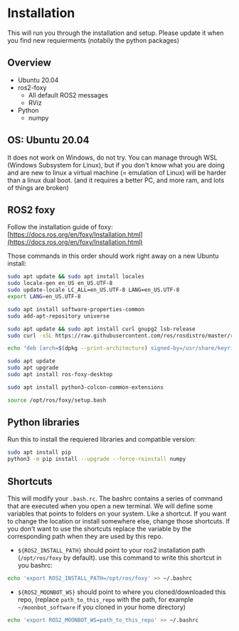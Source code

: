 # Installation

This will run you through the installation and setup. Please update it when you find new requierments 
(notabily the python packages)

## Overview

* Ubuntu 20.04
* ros2-foxy
  * All default ROS2 messages
  * RViz
* Python
  * numpy

## OS: Ubuntu 20.04

It does not work on Windows, do not try.
You can manage through WSL (Windows Subsystem for Linux), but if you don't know what you are doing and are new to linux
a virtual machine (= emulation of Linux) will be harder than a linux dual boot. 
(and it requires a better PC, and more ram, and lots of things are broken)

## ROS2 foxy

Follow the installation guide of foxy: [https://docs.ros.org/en/foxy/Installation.html](https://docs.ros.org/en/foxy/Installation.html)

Those commands in this order should work right away on a new Ubuntu install:
````bash
sudo apt update && sudo apt install locales
sudo locale-gen en_US en_US.UTF-8
sudo update-locale LC_ALL=en_US.UTF-8 LANG=en_US.UTF-8
export LANG=en_US.UTF-8

sudo apt install software-properties-common
sudo add-apt-repository universe

sudo apt update && sudo apt install curl gnupg2 lsb-release
sudo curl -sSL https://raw.githubusercontent.com/ros/rosdistro/master/ros.key  -o /usr/share/keyrings/ros-archive-keyring.gpg

echo "deb [arch=$(dpkg --print-architecture) signed-by=/usr/share/keyrings/ros-archive-keyring.gpg] http://packages.ros.org/ros2/ubuntu $(source /etc/os-release && echo $UBUNTU_CODENAME) main" | sudo tee /etc/apt/sources.list.d/ros2.list > /dev/null

sudo apt update
sudo apt upgrade
sudo apt install ros-foxy-desktop

sudo apt install python3-colcon-common-extensions

source /opt/ros/foxy/setup.bash
````

## Python libraries

Run this to install the requiered libraries and compatible version:

````bash
sudo apt install pip
python3 -m pip install --upgrade --force-reinstall numpy
````

## Shortcuts

This will modify your `.bash.rc`. The bashrc contains a series of command that are executed when you open a new terminal.
We will define some variables that points to folders on your system. Like a shortcut. If you want to change the location 
or install somewhere else, change those shortcuts.  If you don't want to use the shortcuts 
replace the variable by the corresponding path when they are used by this repo.

- `${ROS2_INSTALL_PATH}` should point to your ros2 installation path (`/opt/ros/foxy` by default). use this command to write this shortcut in you bashrc:
````bash
echo 'export ROS2_INSTALL_PATH=/opt/ros/foxy' >> ~/.bashrc
````
- `${ROS2_MOONBOT_WS}` should point to where you cloned/downloaded this repo, (replace `path_to_this_repo` with the path,
for example `~/moonbot_software` if you cloned in your home directory)
````bash
echo 'export ROS2_MOONBOT_WS=path_to_this_repo' >> ~/.bashrc
````

